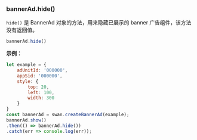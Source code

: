 ### bannerAd.hide()

`hide()` 是 BannerAd 对象的方法，用来隐藏已展示的 banner 广告组件，该方法没有返回值。

```js
bannerAd.hide()
```

**示例：**

```js
let example = {
    adUnitId: '000000',
    appSid: '000000',
    style: {
        top: 20,
        left: 100,
        width: 300
    }
}
const bannerAd = swan.createBannerAd(example);
bannerAd.show()
.then(() => bannerAd.hide())
.catch(err => console.log(err));
```